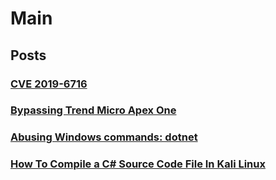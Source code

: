 # Main
## Posts
### [CVE 2019-6716](Posts/cve_2019-6716.md)
### [Bypassing Trend Micro Apex One](Posts/Bypassing_Trend_Micro_Apex_One.md)
### [Abusing Windows commands: dotnet](Posts/abusing_dotnet_command.md)
### [How To Compile a C# Source Code File In Kali Linux]()
